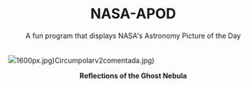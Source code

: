 <div align="center">
  <h1>
    NASA-APOD
  </h1>
</div>
  
<div align="center">
  A fun program that displays NASA's Astronomy Picture of the Day
</div>

<br>

![](https://apod.nasa.gov/apod/image/2310/GhostNebula_Jarzyna_960.jpg)1600px.jpg)Circumpolarv2comentada.jpg)

<p align = "center">
  <b>Reflections of the Ghost Nebula</b>
</p>
